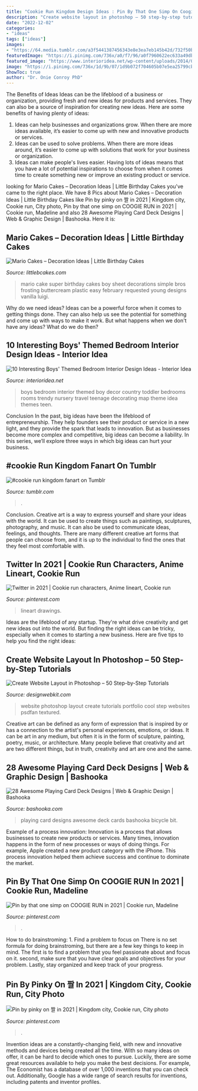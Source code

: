 ```yaml
---
title: "Cookie Run Kingdom Design Ideas : Pin By That One Simp On Coogie Run In 2021"
description: "Create website layout in photoshop – 50 step-by-step tutorials"
date: "2022-12-02"
categories:
- "ideas"
tags: ["ideas"]
images:
- "https://64.media.tumblr.com/a3f5441387456343e8e3ea7eb145b42d/732f50b0b5883312-aa/s540x810/75d507ec41b8bdbf68d2dc1f89ad837a75127ce9.png"
featuredImage: "https://i.pinimg.com/736x/a0/f7/96/a0f7960622ec633a49dba78250cb4d39.jpg"
featured_image: "https://www.interioridea.net/wp-content/uploads/2014/05/country-toddler-boys-bedroom-ideas.jpg"
image: "https://i.pinimg.com/736x/1d/9b/07/1d9b072f704605b07e5ea25799cb5990.jpg"
ShowToc: true
author: "Dr. Onie Conroy PhD"
---
```



The Benefits of Ideas
Ideas can be the lifeblood of a business or organization, providing fresh and new ideas for products and services. They can also be a source of inspiration for creating new ideas. Here are some benefits of having plenty of ideas: 
1. Ideas can help businesses and organizations grow. When there are more ideas available, it’s easier to come up with new and innovative products or services. 
2. Ideas can be used to solve problems. When there are more ideas around, it’s easier to come up with solutions that work for your business or organization. 
3. Ideas can make people's lives easier. Having lots of ideas means that you have a lot of potential inspirations to choose from when it comes time to create something new or improve an existing product or service. 

	

		
looking for Mario Cakes – Decoration Ideas | Little Birthday Cakes you've came to the right place. We have 8 Pics about Mario Cakes – Decoration Ideas | Little Birthday Cakes like Pin by pinky on 짤 in 2021 | Kingdom city, Cookie run, City photo, Pin by that one simp on COOGIE RUN in 2021 | Cookie run, Madeline and also 28 Awesome Playing Card Deck Designs | Web &amp; Graphic Design | Bashooka. Here it is:
		
    
## Mario Cakes – Decoration Ideas | Little Birthday Cakes

<img loading=lazy src="http://www.littlebcakes.com/wp-content/uploads/2013/08/Mario-Cake-Pictures.jpg" onerror="this.onerror=null;this.src='https://tse3.mm.bing.net/th?id=OIP.D54Z42WPEeFqK97e-ORt-QHaFj&amp;pid=15.1';" alt="Mario Cakes – Decoration Ideas | Little Birthday Cakes">

_Source: littlebcakes.com_

>mario cake super birthday cakes boy sheet decorations simple bros frosting buttercream plastic easy february requested young designs vanilla luigi. 

	

Why do we need ideas?
Ideas can be a powerful force when it comes to getting things done. They can also help us see the potential for something and come up with ways to make it work. But what happens when we don't have any ideas? What do we do then?

    
## 10 Interesting Boys&#039; Themed Bedroom Interior Design Ideas - Interior Idea

<img loading=lazy src="https://www.interioridea.net/wp-content/uploads/2014/05/country-toddler-boys-bedroom-ideas.jpg" onerror="this.onerror=null;this.src='https://tse3.mm.bing.net/th?id=OIP.UXMo8MAjOtYcGtElUZfGnQHaFj&amp;pid=15.1';" alt="10 Interesting Boys&#039; Themed Bedroom Interior Design Ideas - Interior Idea">

_Source: interioridea.net_

>boys bedroom interior themed boy decor country toddler bedrooms rooms trendy nursery travel teenage decorating map theme idea themes teen. 

	

Conclusion
In the past, big ideas have been the lifeblood of entrepreneurship. They help founders see their product or service in a new light, and they provide the spark that leads to innovation. But as businesses become more complex and competitive, big ideas can become a liability. In this series, we’ll explore three ways in which big ideas can hurt your business.

    
## #cookie Run Kingdom Fanart On Tumblr

<img loading=lazy src="https://64.media.tumblr.com/a3f5441387456343e8e3ea7eb145b42d/732f50b0b5883312-aa/s540x810/75d507ec41b8bdbf68d2dc1f89ad837a75127ce9.png" onerror="this.onerror=null;this.src='https://tse2.mm.bing.net/th?id=OIP.67bXSgb9GYLd1Lz4R07aXQHaHa&amp;pid=15.1';" alt="#cookie run kingdom fanart on Tumblr">

_Source: tumblr.com_

>. 

	

Conclusion.
Creative art is a way to express yourself and share your ideas with the world. It can be used to create things such as paintings, sculptures, photography, and music. It can also be used to communicate ideas, feelings, and thoughts. There are many different creative art forms that people can choose from, and it is up to the individual to find the ones that they feel most comfortable with.

    
## Twitter In 2021 | Cookie Run Characters, Anime Lineart, Cookie Run

<img loading=lazy src="https://i.pinimg.com/736x/46/8c/43/468c4326b786884b6d69faafd02c0b6a.jpg" onerror="this.onerror=null;this.src='https://tse3.mm.bing.net/th?id=OIP._zPXh1zRklbk1EetktHDRQHaJR&amp;pid=15.1';" alt="Twitter in 2021 | Cookie run characters, Anime lineart, Cookie run">

_Source: pinterest.com_

>lineart drawings. 

	

Ideas are the lifeblood of any startup. They're what drive creativity and get new ideas out into the world. But finding the right ideas can be tricky, especially when it comes to starting a new business. Here are five tips to help you find the right ideas: 

    
## Create Website Layout In Photoshop – 50 Step-by-Step Tutorials

<img loading=lazy src="http://designwebkit.com/wp-content/uploads/2014/09/create-website-layout-photoshop-tutorials-18.jpg" onerror="this.onerror=null;this.src='https://tse4.mm.bing.net/th?id=OIP.gnsR01yzi_eFAJPqjF7PRAHaIh&amp;pid=15.1';" alt="Create Website Layout in Photoshop – 50 Step-by-Step Tutorials">

_Source: designwebkit.com_

>website photoshop layout create tutorials portfolio cool step websites psdfan textured. 

	

Creative art can be defined as any form of expression that is inspired by or has a connection to the artist's personal experiences, emotions, or ideas. It can be art in any medium, but often it is in the form of sculpture, painting, poetry, music, or architecture. Many people believe that creativity and art are two different things, but in truth, creativity and art are one and the same.

    
## 28 Awesome Playing Card Deck Designs | Web &amp; Graphic Design | Bashooka

<img loading=lazy src="http://bashooka.com/wp-content/uploads/2015/03/playing-card-200.jpg" onerror="this.onerror=null;this.src='https://tse2.mm.bing.net/th?id=OIP.BiP4FLG4canNsxD6383ngAHaJZ&amp;pid=15.1';" alt="28 Awesome Playing Card Deck Designs | Web &amp; Graphic Design | Bashooka">

_Source: bashooka.com_

>playing card designs awesome deck cards bashooka bicycle bit. 

	

Example of a process innovation:
Innovation is a process that allows businesses to create new products or services. Many times, innovation happens in the form of new processes or ways of doing things. For example, Apple created a new product category with the iPhone. This process innovation helped them achieve success and continue to dominate the market.

    
## Pin By That One Simp On COOGIE RUN In 2021 | Cookie Run, Madeline

<img loading=lazy src="https://i.pinimg.com/736x/1d/9b/07/1d9b072f704605b07e5ea25799cb5990.jpg" onerror="this.onerror=null;this.src='https://tse2.mm.bing.net/th?id=OIP.i24lGlrTwx82gu6U8Em7SQHaHa&amp;pid=15.1';" alt="Pin by that one simp on COOGIE RUN in 2021 | Cookie run, Madeline">

_Source: pinterest.com_

>. 

	

How to do brainstroming: 1. Find a problem to focus on
There is no set formula for doing brainstroming, but there are a few key things to keep in mind. The first is to find a problem that you feel passionate about and focus on it. second, make sure that you have clear goals and objectives for your problem. Lastly, stay organized and keep track of your progress.

    
## Pin By Pinky On 짤 In 2021 | Kingdom City, Cookie Run, City Photo

<img loading=lazy src="https://i.pinimg.com/736x/a0/f7/96/a0f7960622ec633a49dba78250cb4d39.jpg" onerror="this.onerror=null;this.src='https://tse4.mm.bing.net/th?id=OIP.Otv98TBmI6-yIBUtU8gg-AHaDX&amp;pid=15.1';" alt="Pin by pinky on 짤 in 2021 | Kingdom city, Cookie run, City photo">

_Source: pinterest.com_

>. 

	

Invention ideas are a constantly-changing field, with new and innovative methods and devices being created all the time. With so many ideas on offer, it can be hard to decide which ones to pursue. Luckily, there are some great resources available to help you make the best decisions. For example, The Economist has a database of over 1,000 inventions that you can check out. Additionally, Google has a wide range of search results for inventions, including patents and inventor profiles.

